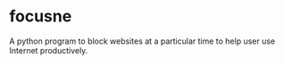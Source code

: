 # focusne
A python program to block websites at a particular time to help user use Internet productively.
